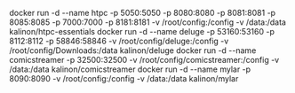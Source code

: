 docker run -d --name htpc -p 5050:5050 -p 8080:8080 -p 8081:8081 -p 8085:8085 -p 7000:7000 -p 8181:8181 -v /root/config:/config -v /data:/data kalinon/htpc-essentials
docker run -d --name deluge -p 53160:53160 -p 8112:8112 -p 58846:58846 -v /root/config/deluge:/config -v /root/config/Downloads:/data  kalinon/deluge
docker run -d --name comicstreamer -p 32500:32500 -v /root/config/comicstreamer:/config -v /data:/data kalinon/comicstreamer
docker run -d --name mylar -p 8090:8090 -v /root/config:/config -v /data:/data kalinon/mylar
